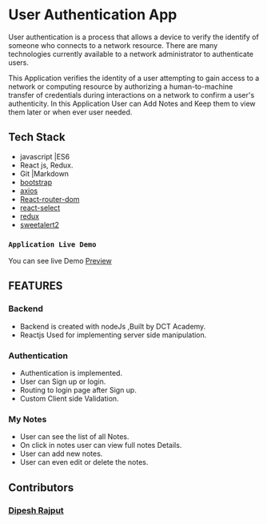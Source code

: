 # User Authentication App

User authentication is a process that allows a device to verify the identify of someone who connects to a network resource.
There are many technologies currently available to a network administrator to authenticate users.

This Application verifies the identity of a user attempting to gain access to a network or computing resource by authorizing a human-to-machine transfer of credentials during interactions on a network to confirm a user's authenticity.
In this Application User can Add Notes and Keep them to view them later or when ever user needed.

## Tech Stack
- javascript |ES6
- React js, Redux.
- Git |Markdown
- [bootstrap](https://getbootstrap.com/)
- [axios](https://www.npmjs.com/package/axios)
- [React-router-dom](https://www.npmjs.com/package/react-router-dom)
- [react-select](https://www.npmjs.com/package/react-select)
- [redux](https://redux.js.org/)
- [sweetalert2](https://www.npmjs.com/package/sweetalert2)


### `Application Live Demo`

You can see live Demo [Preview](https://upbeat-lamport-0cd3d1.netlify.app)

## FEATURES

 ### Backend 
  - Backend is created with nodeJs ,Built by DCT Academy.
  - Reactjs Used for implementing server side manipulation.

 ### Authentication 
  - Authentication is implemented.
  - User can Sign up or login.
  - Routing to login page after Sign up.
  - Custom Client side Validation.

  ### My Notes
   - User can see the list of all Notes.
   - On click in notes user can view full notes Details.
   - User can add new notes.
   - User can even edit or delete the notes.

 ## Contributors
  ### [Dipesh Rajput](https://github.com/Dipesh777)
